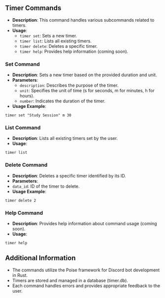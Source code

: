## Timer Commands
- **Description**: This command handles various subcommands related to timers.
- **Usage**:
  - `timer set`: Sets a new timer.
  - `timer list`: Lists all existing timers.
  - `timer delete`: Deletes a specific timer.
  - `timer help`: Provides help information (coming soon).

### Set Command
- **Description**: Sets a new timer based on the provided duration and unit.
- **Parameters**:
  - `description`: Describes the purpose of the timer.
  - `unit`: Specifies the unit of time (s for seconds, m for minutes, h for hours).
  - `number`: Indicates the duration of the timer.
- **Usage Example**:

```timer set "Study Session" m 30```

### List Command
- **Description**: Lists all existing timers set by the user.
- **Usage**:

```timer list```


### Delete Command
- **Description**: Deletes a specific timer identified by its ID.
- **Parameters**:
- `data_id`: ID of the timer to delete.
- **Usage Example**:

```timer delete 2```


### Help Command
- **Description**: Provides help information about command usage (coming soon).
- **Usage**:

```timer help```


## Additional Information
- The commands utilize the Poise framework for Discord bot development in Rust.
- Timers are stored and managed in a database (timer.db).
- Each command handles errors and provides appropriate feedback to the user.
